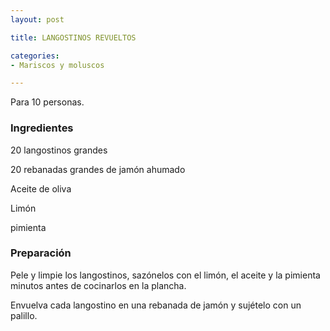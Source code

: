 ```yaml
---
layout: post

title: LANGOSTINOS REVUELTOS

categories:
- Mariscos y moluscos

---
```

Para 10 personas.

<h3>Ingredientes</h3>

20 langostinos grandes

20 rebanadas grandes de jamón ahumado

Aceite de oliva

Limón

pimienta

<h3>Preparación</h3>

Pele y limpie los langostinos, sazónelos con el limón, el aceite y la pimienta minutos antes de cocinarlos en la plancha.

Envuelva cada langostino en una rebanada de jamón y sujételo con un palillo.